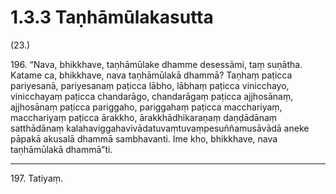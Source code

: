 # 1.3.3 Taṇhāmūlakasutta

(23.)

196\. “Nava, bhikkhave, taṇhāmūlake dhamme desessāmi, taṃ suṇātha. Katame ca, bhikkhave, nava taṇhāmūlakā dhammā? Taṇhaṃ paṭicca pariyesanā, pariyesanaṃ paṭicca lābho, lābhaṃ paṭicca vinicchayo, vinicchayaṃ paṭicca chandarāgo, chandarāgaṃ paṭicca ajjhosānaṃ, ajjhosānaṃ paṭicca pariggaho, pariggahaṃ paṭicca macchariyaṃ, macchariyaṃ paṭicca ārakkho, ārakkhādhikaraṇaṃ daṇḍādānaṃ satthādānaṃ kalahaviggahavivādatuvaṃtuvaṃpesuññamusāvādā aneke pāpakā akusalā dhammā sambhavanti. Ime kho, bhikkhave, nava taṇhāmūlakā dhammā”ti.

---

197\. Tatiyaṃ.
